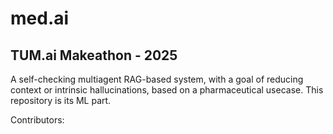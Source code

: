 # med.ai
## TUM.ai Makeathon - 2025
A self-checking multiagent RAG-based system, with a goal of reducing context or intrinsic hallucinations, based on a pharmaceutical usecase. This repository is its ML part. 

Contributors:
